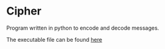 # Cipher
Program written in python to encode and decode messages.

The executable file can be found <a href="https://github.com/GovindRajeesh/Cipher/blob/main/dist/cipher/cipher.exe">here</a>
